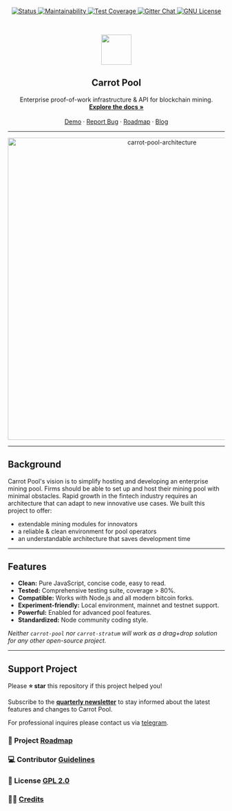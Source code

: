<!-- PROJECT SHIELDS -->

</div>
	<div align="center" style="margin:15px 0">
	<a href="#">
		<img alt="Status" src="https://img.shields.io/badge/Status-preview-white?style=for-the-badge&logo=Github" />
	</a>	
	<a href="https://codeclimate.com/repos/5f88d5c6412f89018d00fce7/maintainability">
		<img alt="Maintainability" src="https://img.shields.io/badge/Maintainability-A-45d198?style=for-the-badge&logo=CodeClimate" />
	</a>	
	<a href="https://codeclimate.com/repos/5f88d5c6412f89018d00fce7/test_coverage">
		<img alt="Test Coverage" src="https://img.shields.io/badge/Test%20Coverage-87%25-green?style=for-the-badge&logo=CodeClimate" />
	</a>	
	<a href="#">
		<img alt="Gitter Chat" src="https://img.shields.io/badge/Gitter-chat-f3015e?style=for-the-badge&logo=Gitter" />
	</a>
	<a href="#">
		<img alt="GNU License" src="https://img.shields.io/badge/License-GPL_2.0-informational?style=for-the-badge&logo=GNU" />
	</a>	
</div>

<!-- PROJECT TL;DR -->
<br />
<p align="center" style="padding:0px 0">
    <a href="#">
			<img src="https://i.imgur.com/Z3PyLwQ.png" height="70"></img>
		</a>
</p>

<!-- white/black logo https://i.imgur.com/zBDssBR.jpg -->

<h2 align="center">Carrot Pool</h2>

  <p align="center">
		Enterprise proof-of-work infrastructure & API for blockchain mining.
    <br />
		<!-- setup & usage documentation -->
    <a href="https://github.com/hashrabbit/carrot-pool/docs"><strong>Explore the docs »</strong></a>
    <br />
    <br />
    <a href="#">Demo</a>
    ·
    <a href="https://github.com/hashrabbit/carrot-pool/issues">Report Bug</a>
    ·
    <a href="https://github.com/hashrabbit/carrot-pool/roadmap">Roadmap</a>
    · 
    <a href="carrotpool.com/blog">Blog</a>
  </p>
</p>


---

<div align="center">
	<img src="https://i.imgur.com/9bWKFOe.png" alt="carrot-pool-architecture" width="700"/>
</div>

---

## Background [](#)
<!-- After years interfacing with clients in the pow mining sector we saw a need for auditable aggregator that offers piece of mind and for hash producers & pool operators. -->
<!-- Carrot Pool offers a robust base layer designed to provide: -->
<!-- Peace of mind for mining pool operators -->
<!-- - Reliable environment for mining pool operators -->
<!-- - Scalable & extendable pool modules for innovators -->
<!-- - Understandable architecture that saves development time  -->

Carrot Pool's vision is to simplify hosting and developing an enterprise mining pool. Firms should be able to set up and host their mining pool with minimal obstacles. Rapid growth in the fintech industry requires an architecture that can adapt to new innovative use cases. We built this project to offer:
- extendable mining modules for innovators
- a reliable & clean environment for pool operators
- an understandable architecture that saves development time


---

## Features [](#)

- **Clean:** Pure JavaScript, concise code, easy to read.
- **Tested:** Comprehensive testing suite, coverage > 80%.
- **Compatible:** Works with Node.js and all modern bitcoin forks.
- **Experiment-friendly:** Local environment, mainnet and testnet support.
- **Powerful:** Enabled for advanced pool features.
- **Standardized:** Node community coding style.

_Neither `carrot-pool` nor `carrot-stratum` will work as a drag+drop solution for any other open-source project._

---

## Support Project [](#)
Please **⭐️ star** this repository if this project helped you!

Subscribe to the **[quarterly newsletter](#)** to stay informed about the latest features and changes to Carrot Pool.

For professional inquires please contact us via [telegram](#).
### 📍 Project [Roadmap](#)
### 💻 Contributor [Guidelines](https://www.contributor-covenant.org/version/2/0/code_of_conduct/)
### 📝 License [GPL 2.0](http://www.gnu.org/licenses/gpl-2.0.html)
### 👨‍💻 [Credits](#)